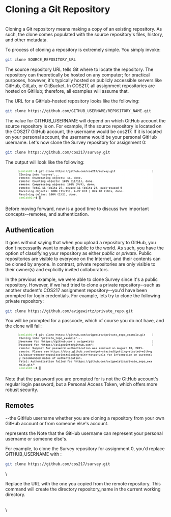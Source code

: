 # Cloning a Git Repository

\
Cloning a Git repository means making a copy of an existing repository. As such, the clone comes populated with the source repository's files, history, and other metadata. &#x20;

To process of cloning a repository is extremely simple. You simply invoke:

```bash
git clone SOURCE_REPOSITORY_URL
```

The source repository URL tells Git where to locate the repository. The repository can theoretically be hosted on any computer; for practical purposes, however, it's typically hosted on publicly accessible servers like GitHub, GitLab, or GitBucket. In COS217, all assignment repositories are hosted on GitHub; therefore, all examples will assume that.

The URL for a GitHub-hosted repository looks like the following:

```bash
git clone https://github.com/GITHUB_USERNAME/REPOSITORY_NAME.git
```

The value for GITHUB\_USERNAME will depend on which GitHub account the source repository is on. For example, if the source repository is located on the COS217 GitHub account, the username would be cos217. If it is located on your personal account, the username would be your personal GitHub username. Let's now clone the Survey repository for assignment 0:

```bash
git clone https://github.com/cos217/survey.git
```

The output will look like the following:

<figure><img src="../.gitbook/assets/Screenshot 2023-05-04 at 8.00.49 PM (1).png" alt=""><figcaption></figcaption></figure>

Before moving forward, now is a good time to discuss two important concepts--remotes, and authentication.&#x20;

## Authentication

It goes without saying that when you upload a repository to GitHub, you don't necessarily want to make it public to the world. As such, you have the option of classifying your repository as either _public_ or _private_. Public repositories are visible to everyone on the Internet, and their contents can be cloned by anyone. In contrast, private repositories are only visible to their owner(s) and explicitly invited collaborators.&#x20;

In the previous example, we were able to clone Survey since it's a public repository. However, if we had tried to clone a private repository--such as another student's COS217 assignment repository--you'd have been prompted for login credentials. For example, lets try to clone the following private repository:

```bash
git clone https://github.com/avigewirtz/private_repo.git
```

You will be prompted for a passcode, which of course you do not have, and the clone will fail:

<figure><img src="../.gitbook/assets/Screenshot 2023-05-04 at 8.29.51 PM.png" alt=""><figcaption></figcaption></figure>

Note that the password you are prompted for is not the GitHub account's regular login password, but a Personal Access Token, which offers more robust security.&#x20;





##

##

##

##

## Remotes









&#x20;\--the GitHub username whether you are cloning a repository from your own GitHub account or from someone else's account.&#x20;



represents the Note that the GitHub username can represent your personal username or someone else's.&#x20;

For example, to clone the Survey repository for assignment 0, you'd replace GITHUB\_USERNAME with :&#x20;

```bash
git clone https://github.com/cos217/survey.git
```

\


Replace the URL with the one you copied from the remote repository. This command will create the directory repository\_name in the current working directory.

\
\
